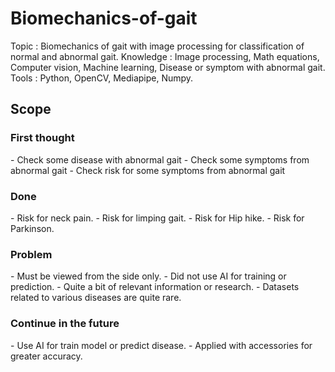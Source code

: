 # Biomechanics-of-gait
Topic : Biomechanics of gait with image processing for classification of normal and abnormal gait.
Knowledge : Image processing, Math equations, Computer vision, Machine learning, Disease or symptom with abnormal gait.
Tools : Python, OpenCV, Mediapipe, Numpy.

<h2>Scope</h2>
<h3>First thought</h3>
  - Check some disease with abnormal gait
  - Check some symptoms from abnormal gait
  - Check risk for some symptoms from abnormal gait
<h3>Done</h3>
  - Risk for neck pain.
  - Risk for limping gait.
  - Risk for Hip hike.
  - Risk for Parkinson.
<h3>Problem</h3>
  - Must be viewed from the side only.
  - Did not use AI for training or prediction.
  - Quite a bit of relevant information or research.
  - Datasets related to various diseases are quite rare.
<h3>Continue in the future</h3>
  - Use AI for train model or predict disease.
  - Applied with accessories for greater accuracy.
